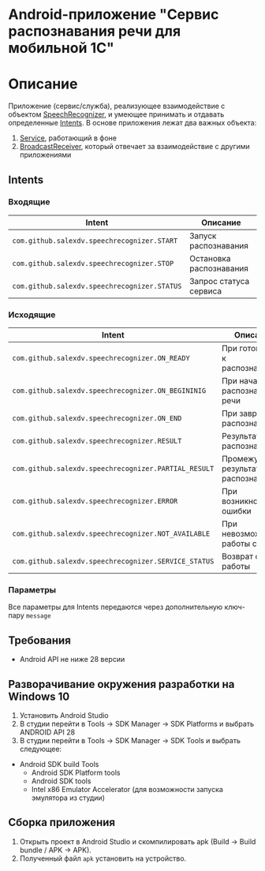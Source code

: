 # Android-приложение "Сервис распознавания речи для мобильной 1С"

# Описание
Приложение (сервис/служба), реализующее взаимодействие с объектом [SpeechRecognizer](https://developer.android.com/reference/android/speech/SpeechRecognizer), и умеющее принимать и отдавать определенные [Intents](https://developer.android.com/guide/components/intents-filters).
В основе приложения лежат два важных объекта:
1. [Service](https://developer.android.com/reference/android/app/Service), работающий в фоне
2. [BroadcastReceiver](https://developer.android.com/reference/android/content/BroadcastReceiver), который отвечает за взаимодействие с другими приложениями

## Intents

### Входящие
| Intent                                              | Описание                                    |
| --------------------------------------------------- | ------------------------------------------- |
| `com.github.salexdv.speechrecognizer.START`         | Запуск распознавания                        |
| `com.github.salexdv.speechrecognizer.STOP`          | Остановка распознавания                     |
| `com.github.salexdv.speechrecognizer.STATUS`        | Запрос статуса сервиса                      |

### Исходящие
| Intent                                              | Описание                                    |
| --------------------------------------------------- | ------------------------------------------- |
| `com.github.salexdv.speechrecognizer.ON_READY`      | При готовности к распознаванию              |
| `com.github.salexdv.speechrecognizer.ON_BEGININIG`  | При начале распознавания речи               |
| `com.github.salexdv.speechrecognizer.ON_END`        | При завршении распознавания                 |
| `com.github.salexdv.speechrecognizer.RESULT`        | Результат распознавания                     |
| `com.github.salexdv.speechrecognizer.PARTIAL_RESULT`| Промежуточные результаты распознавания      |
| `com.github.salexdv.speechrecognizer.ERROR`         | При возникновении ошибки                    |
| `com.github.salexdv.speechrecognizer.NOT_AVAILABLE` | При невозможности работы службы             |
| `com.github.salexdv.speechrecognizer.SERVICE_STATUS`| Возврат статуса работы                      |

### Параметры
Все параметры для Intents передаются через дополнительную ключ-пару `message`

## Требования
- Android API не ниже 28 версии

## Разворачивание окружения разработки на Windows 10
1. Установить Android Studio
2. В студии перейти в  Tools -> SDK Manager -> SDK Platforms и выбрать ANDROID API 28
3. В студии перейти в  Tools -> SDK Manager -> SDK Tools и выбрать следующее: 
* Android SDK build Tools
	* Android SDK Platform tools
	* Android SDK tools
	* Intel x86 Emulator Accelerator (для возможности запуска эмулятора из студии)

## Сборка приложения
1. Открыть проект в Android Studio и скомпилировать apk (Build -> Build bundle / APK -> APK). 
2. Полученный файл `apk` установить на устройство.